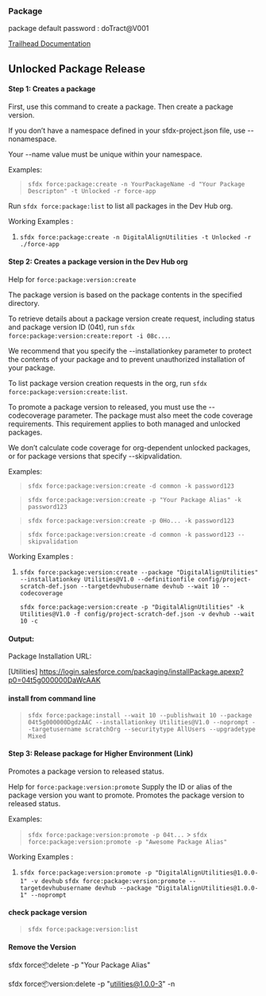 ### Package

package default password : doTract@V001

[Trailhead Documentation](https://trailhead.salesforce.com/content/learn/modules/unlocked-packages-for-customers/build-your-first-unlocked-package)

## Unlocked Package Release

#### Step 1: Creates a package

First, use this command to create a package. Then create a package version.

If you don’t have a namespace defined in your sfdx-project.json file, use --nonamespace.

Your --name value must be unique within your namespace.

Examples:

> `sfdx force:package:create -n YourPackageName -d "Your Package Descripton" -t Unlocked -r force-app`

Run `sfdx force:package:list` to list all packages in the Dev Hub org.

Working Examples :

1.  `sfdx force:package:create -n DigitalAlignUtilities -t Unlocked -r ./force-app`

#### Step 2: Creates a package version in the Dev Hub org

Help for `force:package:version:create`

The package version is based on the package contents in the specified directory.

To retrieve details about a package version create request, including status and package version ID (04t),
run `sfdx force:package:version:create:report -i 08c...`.

We recommend that you specify the --installationkey parameter to protect the contents of your package and to prevent unauthorized installation of your package.

To list package version creation requests in the org, run `sfdx force:package:version:create:list`.

To promote a package version to released, you must use the --codecoverage parameter. The package must also meet the code coverage requirements. This requirement applies to both managed and unlocked packages.

We don’t calculate code coverage for org-dependent unlocked packages, or for package versions that specify --skipvalidation.

Examples:

> `sfdx force:package:version:create -d common -k password123`

> `sfdx force:package:version:create -p "Your Package Alias" -k password123`

> `sfdx force:package:version:create -p 0Ho... -k password123`

> `sfdx force:package:version:create -d common -k password123 --skipvalidation`

Working Examples :

1.  `sfdx force:package:version:create --package "DigitalAlignUtilities" --installationkey Utilities@V1.0 --definitionfile config/project-scratch-def.json --targetdevhubusername devhub --wait 10 --codecoverage`

    `sfdx force:package:version:create -p "DigitalAlignUtilities" -k Utilities@V1.0 -f config/project-scratch-def.json -v devhub --wait 10 -c`

#### Output:

Package Installation URL:

[Utilities] https://login.salesforce.com/packaging/installPackage.apexp?p0=04t5g000000DaWcAAK

#### install from command line

> `sfdx force:package:install --wait 10 --publishwait 10 --package 04t5g000000DgdzAAC --installationkey Utilities@V1.0 --noprompt --targetusername scratchOrg --securitytype AllUsers --upgradetype Mixed`

#### Step 3: Release package for Higher Environment (Link)

Promotes a package version to released status.

Help for `force:package:version:promote`
Supply the ID or alias of the package version you want to promote. Promotes the package version to released status.

Examples:

> `sfdx force:package:version:promote -p 04t...` > `sfdx force:package:version:promote -p "Awesome Package Alias"`

Working Examples :

1.  `sfdx force:package:version:promote -p "DigitalAlignUtilities@1.0.0-1" -v devhub`
    `sfdx force:package:version:promote --targetdevhubusername devhub --package "DigitalAlignUtilities@1.0.0-1" --noprompt`

#### check package version

> `sfdx force:package:version:list`

#### Remove the Version

sfdx force:package:delete -p "Your Package Alias"

sfdx force:package:version:delete -p "utilities@1.0.0-3" -n
